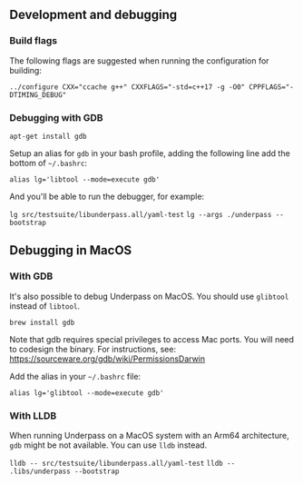 ## Development and debugging

### Build flags

The following flags are suggested when running the configuration for building:

`../configure CXX="ccache g++" CXXFLAGS="-std=c++17 -g -O0" CPPFLAGS="-DTIMING_DEBUG"`

### Debugging with GDB

`apt-get install gdb`

Setup an alias for `gdb` in your bash profile,
adding the following line add the bottom of `~/.bashrc`:

`alias lg='libtool --mode=execute gdb'`

And you'll be able to run the debugger, for example:

`lg src/testsuite/libunderpass.all/yaml-test`
`lg --args ./underpass --bootstrap`

## Debugging in MacOS

### With GDB

It's also possible to debug Underpass on MacOS. You should use `glibtool` instead of `libtool`.

`brew install gdb`

Note that gdb requires special privileges to access Mac ports.
You will need to codesign the binary. For instructions, see: https://sourceware.org/gdb/wiki/PermissionsDarwin

Add the alias in your `~/.bashrc` file:

`alias lg='glibtool --mode=execute gdb'`

### With LLDB

When running Underpass on a MacOS system with an Arm64 architecture, `gdb` might be not available.
You can use `lldb` instead.

`lldb -- src/testsuite/libunderpass.all/yaml-test`
`lldb -- .libs/underpass --bootstrap`




